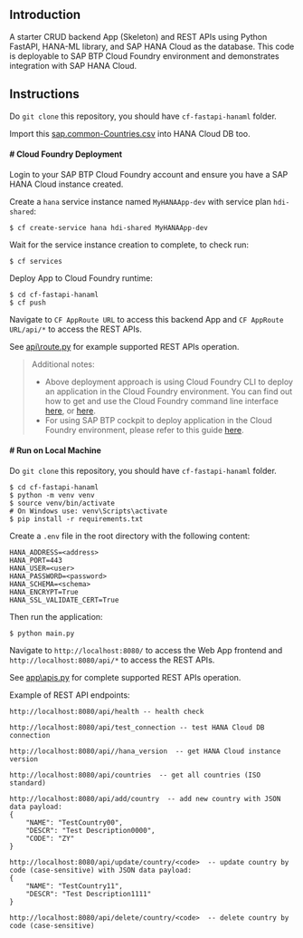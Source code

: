 ## Introduction

A starter CRUD backend App (Skeleton) and REST APIs using Python FastAPI, HANA-ML library, and SAP HANA Cloud as the database.
This code is deployable to SAP BTP Cloud Foundry environment and demonstrates integration with SAP HANA Cloud.

## Instructions

Do `git clone` this repository, you should have `cf-fastapi-hanaml` folder.

Import this [sap.common-Countries.csv](https://github.com/SAP-samples/cloud-cap-samples/blob/main/common/data/sap.common-Countries.csv) into HANA Cloud DB too.

#### # Cloud Foundry Deployment

Login to your SAP BTP Cloud Foundry account and ensure you have a SAP HANA Cloud instance created.

Create a `hana` service instance named `MyHANAApp-dev` with service plan `hdi-shared`:

```
$ cf create-service hana hdi-shared MyHANAApp-dev
```

Wait for the service instance creation to complete, to check run:

```
$ cf services
```

Deploy App to Cloud Foundry runtime:

```
$ cd cf-fastapi-hanaml
$ cf push
```

Navigate to `CF AppRoute URL` to access this backend App and `CF AppRoute URL/api/*` to access the REST APIs.

See [api\route.py](api/route.py) for example supported REST APIs operation.

> Additional notes:
>
> - Above deployment approach is using Cloud Foundry CLI to deploy an application in the Cloud Foundry environment.
>   You can find out how to get and use the Cloud Foundry command line interface [here](https://help.sap.com/docs/BTP/65de2977205c403bbc107264b8eccf4b/2f1d4abd0f9f4760a301f43513d2efa6.html), or [here](https://docs.cloudfoundry.org/cf-cli/).
> - For using SAP BTP cockpit to deploy application in the Cloud Foundry environment, please refer to this guide [here](https://help.sap.com/docs/BTP/65de2977205c403bbc107264b8eccf4b/09fdb9bdc6804c479d634297f1d07e09.html).

#### # Run on Local Machine

Do `git clone` this repository, you should have `cf-fastapi-hanaml` folder.

```
$ cd cf-fastapi-hanaml
$ python -m venv venv
$ source venv/bin/activate
# On Windows use: venv\Scripts\activate
$ pip install -r requirements.txt
```

Create a `.env` file in the root directory with the following content:

```
HANA_ADDRESS=<address>
HANA_PORT=443
HANA_USER=<user>
HANA_PASSWORD=<password>
HANA_SCHEMA=<schema>
HANA_ENCRYPT=True
HANA_SSL_VALIDATE_CERT=True
```

Then run the application:

```
$ python main.py
```

Navigate to `http://localhost:8080/` to access the Web App frontend and `http://localhost:8080/api/*` to access the REST APIs.

See [app\apis.py](app/apis.py) for complete supported REST APIs operation.

Example of REST API endpoints:

```
http://localhost:8080/api/health -- health check

http://localhost:8080/api/test_connection -- test HANA Cloud DB connection

http://localhost:8080/api//hana_version  -- get HANA Cloud instance version

http://localhost:8080/api/countries  -- get all countries (ISO standard)

http://localhost:8080/api/add/country  -- add new country with JSON data payload:
{
    "NAME": "TestCountry00",
    "DESCR": "Test Description0000",
    "CODE": "ZY"
}

http://localhost:8080/api/update/country/<code>  -- update country by code (case-sensitive) with JSON data payload:
{
    "NAME": "TestCountry11",
    "DESCR": "Test Description1111"
}

http://localhost:8080/api/delete/country/<code>  -- delete country by code (case-sensitive)
```
